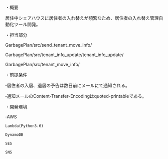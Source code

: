・概要

居住中シェアハウスに居住者の入れ替えが頻繁なため、居住者の入れ替え管理自動化ツール開発。

・担当部分

GarbagePlan/src/send_tenant_move_info/

GarbagePlan/src/tenant_info_update/tenant_info_update/

GarbagePlan/src/tenant_move_info/

・前提条件

‐居住者の入居、退居の予告は数日前にメールにて通知される。

‐通知メールのContent-Transfer-Encodingはquoted-printableである。

・開発環境

‐AWS

    Lambda(Python3.6)
    
    DynamoDB
    
    SES
    
    SNS
